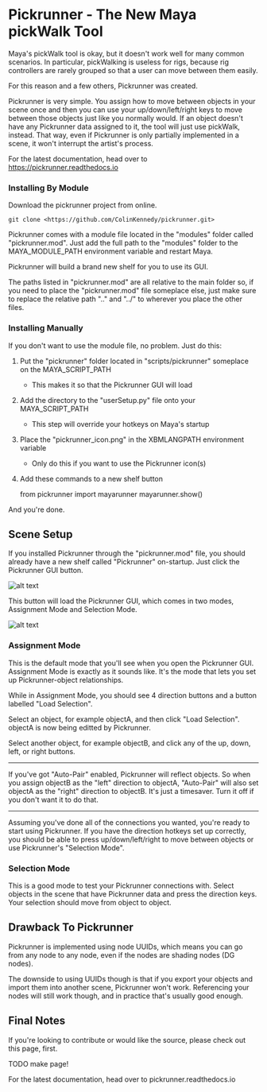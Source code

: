 Pickrunner - The New Maya pickWalk Tool
=======================================


Maya's pickWalk tool is okay, but it doesn't work well for many common scenarios.
In particular, pickWalking is useless for rigs, because rig controllers are
rarely grouped so that a user can move between them easily.

For this reason and a few others, Pickrunner was created.

Pickrunner is very simple. You assign how to move between objects in your scene
once and then you can use your up/down/left/right keys to move between those
objects just like you normally would. If an object doesn't have any
Pickrunner data assigned to it, the tool will just use pickWalk, instead. That
way, even if Pickrunner is only partially implemented in a scene, it won't
interrupt the artist's process.

For the latest documentation, head over to <https://pickrunner.readthedocs.io>


### Installing By Module

Download the pickrunner project from online.


    git clone <https://github.com/ColinKennedy/pickrunner.git>


Pickrunner comes with a module file located in the "modules" folder called
"pickrunner.mod". Just add the full path to the "modules" folder to the
MAYA_MODULE_PATH environment variable and restart Maya.

Pickrunner will build a brand new shelf for you to use its GUI.

The paths listed in "pickrunner.mod" are all relative to the main folder so, if
you need to place the "pickrunner.mod" file someplace else, just make sure to
replace the relative path "..\" and "../" to wherever you place the other
files.


### Installing Manually

If you don't want to use the module file, no problem. Just do this:

1. Put the "pickrunner" folder located in "scripts/pickrunner" someplace on the
   MAYA_SCRIPT_PATH
   - This makes it so that the Pickrunner GUI will load
2. Add the directory to the "userSetup.py" file onto your MAYA_SCRIPT_PATH
   - This step will override your hotkeys on Maya's startup
3. Place the "pickrunner_icon.png" in the XBMLANGPATH environment variable
   - Only do this if you want to use the Pickrunner icon(s)
4. Add these commands to a new shelf button


    from pickrunner import mayarunner
    mayarunner.show()

And you're done.


## Scene Setup

If you installed Pickrunner through the "pickrunner.mod" file, you should
already have a new shelf called "Pickrunner" on-startup. Just click the
Pickrunner GUI button.

![alt text](https://raw.githubusercontent.com/ColinKennedy/pickrunner/second_pass/docs/source/_static/pickrunner_icon.png)


This button will load the Pickrunner GUI, which comes in two modes,
Assignment Mode and Selection Mode.

![alt text](https://raw.githubusercontent.com/ColinKennedy/pickrunner/second_pass/docs/source/_static/pickrunner_screenshot.jpg)


### Assignment Mode

This is the default mode that you'll see when you open the Pickrunner GUI.
Assignment Mode is exactly as it sounds like. It's the mode that lets you set
up Pickrunner-object relationships.

While in Assignment Mode, you should see 4 direction buttons and a button
labelled "Load Selection".

Select an object, for example objectA, and then click "Load Selection". objectA
is now being editted by Pickrunner.

Select another object, for example objectB, and click any of the up, down, left,
or right buttons.

---

If you've got "Auto-Pair" enabled, Pickrunner will reflect objects.
So when you assign objectB as the "left" direction to objectA, "Auto-Pair"
will also set objectA as the "right" direction to objectB.
It's just a timesaver. Turn it off if you don't want it to do that.

---

Assuming you've done all of the connections you wanted, you're ready to start
using Pickrunner. If you have the direction hotkeys set up correctly, you
should be able to press up/down/left/right to move between objects or use
Pickrunner's "Selection Mode".


### Selection Mode

This is a good mode to test your Pickrunner connections with. Select objects in
the scene that have Pickrunner data and press the direction keys. Your
selection should move from object to object.


## Drawback To Pickrunner

Pickrunner is implemented using node UUIDs, which means you can go from any
node to any node, even if the nodes are shading nodes (DG nodes).


The downside to using UUIDs though is that if you export your objects and
import them into another scene, Pickrunner won't work. Referencing your nodes
will still work though, and in practice that's usually good enough.


## Final Notes

If you're looking to contribute or would like the source, please check out
this page, first.


TODO make page!

For the latest documentation, head over to pickrunner.readthedocs.io
